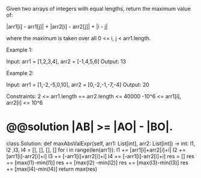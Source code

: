 
Given two arrays of integers with equal lengths, return the maximum value of:

|arr1[i] - arr1[j]| + |arr2[i] - arr2[j]| + |i - j|

where the maximum is taken over all 0 <= i, j < arr1.length.

 

Example 1:

Input: arr1 = [1,2,3,4], arr2 = [-1,4,5,6]
Output: 13



Example 2:

Input: arr1 = [1,-2,-5,0,10], arr2 = [0,-2,-1,-7,-4]
Output: 20
 

Constraints:
2 <= arr1.length == arr2.length <= 40000
-10^6 <= arr1[i], arr2[i] <= 10^6


# @@solution |AB| >= |AO| - |BO|.


class Solution:
    def maxAbsValExpr(self, arr1: List[int], arr2: List[int]) -> int:
        l1, l2 ,l3, l4 = [], [], [], []
        for i in range(len(arr1)):
            l1 += [arr1[i]+arr2[i]+i]
            l2 += [arr1[i]-arr2[i]+i]
            l3 += [-arr1[i]+arr2[i]+i]
            l4 += [-arr1[i]-arr2[i]+i]
        res = []
        res += [max(l1)-min(l1)]
        res += [max(l2) -min(l2)]
        res += [max(l3)-min(l3)]
        res += [max(l4)-min(l4)]
        return max(res)
